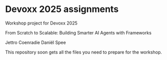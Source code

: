 # Devoxx 2025 assignments
Workshop project for Devoxx 2025

From Scratch to Scalable: Building Smarter AI Agents with Frameworks

Jettro Coenradie
Daniël Spee

This repository soon gets all the files you need to prepare for the workshop.
